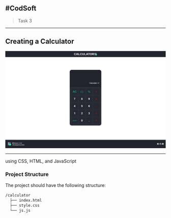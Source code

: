 #CodSoft 
----
>Task 3 
---
## Creating a Calculator

![Calculator](Calculator.png)

----
using CSS, HTML, and JavaScript

### Project Structure

The project should have the following structure:

```plaintext
/calculator
  ├── index.html
  ├── style.css
  └── js.js
